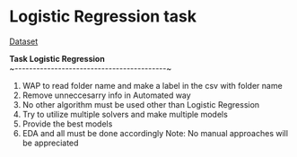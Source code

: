 # Logistic Regression task 

[Dataset](https://archive.ics.uci.edu/ml/datasets/Activity+Recognition+system+based+on+Multisensor+data+fusion+%28AReM%29#)
    
**Task Logistic Regression**  
~------------------------------------------~
1. WAP to read folder name and make a label in the csv with folder name
2. Remove unneccesarry info in Automated way
3. No other algorithm must be used other than Logistic Regression
4. Try to utilize multiple solvers and make multiple models
5. Provide the best models
6. EDA and all must be done accordingly
Note: No manual approaches will be appreciated
